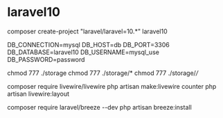 # laravel10

<!-- 初回コンテナ起動後 laravel プロジェクト作成 -->
composer create-project "laravel/laravel=10.*" laravel10

<!-- envファイル修正 -->
DB_CONNECTION=mysql
DB_HOST=db
DB_PORT=3306
DB_DATABASE=laravel10
DB_USERNAME=mysql_use
DB_PASSWORD=password

<!-- 権限付与 -->
chmod 777 ./storage
chmod 777 ./storage/*
chmod 777 ./storage/*/*

<!-- install livewire -->
composer require livewire/livewire
php artisan make:livewire counter
php artisan livewire:layout

<!-- install breeze -->
composer require laravel/breeze --dev
php artisan breeze:install

